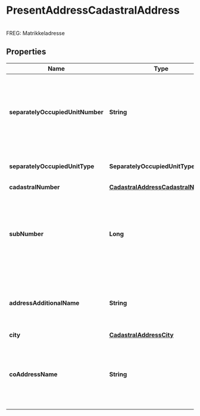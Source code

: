 

# PresentAddressCadastralAddress

<br>FREG: Matrikkeladresse

## Properties

| Name | Type | Description | Notes |
|------------ | ------------- | ------------- | -------------|
|**separatelyOccupiedUnitNumber** | **String** | A letter and four digits that uniquely identifies the  separately occupied unit inside a addressable building  or part of a building  &lt;br&gt;Remarks:   Two first digits represent floor number  Freg: Bruksenhetsnummer |  [optional] |
|**separatelyOccupiedUnitType** | **SeparatelyOccupiedUnitType** | Categorization of occupancy unit type  &lt;br&gt;FREG: Bruksenhetstype |  [optional] |
|**cadastralNumber** | [**CadastralAddressCadastralNumber**](CadastralAddressCadastralNumber.md) |  |  [optional] |
|**subNumber** | **Long** | Used with CadastralNumber when a real estate property  is linked to several different addresses  &lt;br&gt;Remarks:   I.e. each building on a farmyard has a sub number  Freg: Undernummer |  [optional] |
|**addressAdditionalName** | **String** | Inherited farm name (bruksnavn) or name of a institution or building,  used as a part of the official address  &lt;br&gt;FREG: Addressetilleggsnavn |  [optional] |
|**city** | [**CadastralAddressCity**](CadastralAddressCity.md) |  |  [optional] |
|**coAddressName** | **String** | Description of who the recipient is in care of (C/O),  or which recipient in an organization (v/ &#x3D; with, or Att: &#x3D; \&quot;Attention\&quot;)  &lt;br&gt;FREG: CoAdressenavn |  [optional] |



